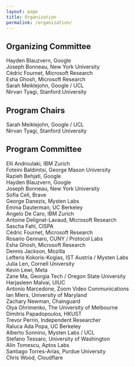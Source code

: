 ```yaml
---
layout: page
title: Organization
permalink: /organization/
---
```


## Organizing Committee

Hayden Blauzvern, Google\
Joseph Bonneau, New York University\
Cédric Fournet, Microsoft Research\
Esha Ghosh, Microsoft Research\
Sarah Meiklejohn, Google / UCL\
Nirvan Tyagi, Stanford University

## Program Chairs
Sarah Meiklejohn, Google / UCL\
Nirvan Tyagi, Stanford University

## Program Committee

Elli Androulaki, IBM Zurich\
Foteini Baldimtsi, George Mason University\
Razieh Behjati, Google\
Hayden Blauzvern, Google\
Joseph Bonneau, New York University\
Sofía Celi, Brave\
George Danezis, Mysten Labs\
Emma Dauterman, UC Berkeley\
Angelo De Caro, IBM Zurich\
Antoine Delignat-Lavaud, Microsoft Research\
Sascha Fahl, CISPA\
Cédric Fournet, Microsoft Research\
Rosario Gennaro, CUNY / Protocol Labs\
Esha Ghosh, Microsoft Research\
Dennis Jackson, Mozilla\
Lefteris Kokoris-Kogias, IST Austria / Mysten Labs\
Julia Len, Cornell University\
Kevin Lewi, Meta\
Zane Ma, Georgia Tech / Oregon State University\
Harjasleen Malvai, UIUC\
Antonio Marcedone, Zoom Video Communications\
Ian Miers, University of Maryland\
Zachary Newman, Chainguard\
Olya Ohrimenko, The University of Melbourne\
Dimitris Papadopoulos, HKUST\
Trevor Perrin, Independent Researcher\
Raluca Ada Popa, UC Berkeley\
Alberto Sonnino, Mysten Labs / UCL\
Stefano Tessaro, University of Washington\
Alin Tomescu, Aptos Labs\
Santiago Torres-Arias, Purdue University\
Chris Wood, Cloudflare
